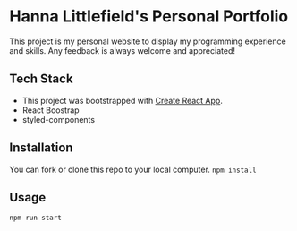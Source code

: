 # Hanna Littlefield's Personal Portfolio
This project is my personal website to display my programming experience and skills. Any feedback is always welcome and appreciated!


## Tech Stack 

- This project was bootstrapped with [Create React App](https://github.com/facebook/create-react-app).
- React Boostrap
- styled-components

## Installation

You can fork or clone this repo to your local computer. 
`npm install`

## Usage
`npm run start`

